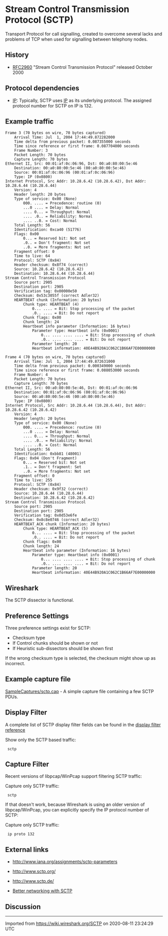 # Stream Control Transmission Protocol (SCTP)

Transport Protocol for call signalling, created to overcome several lacks and problems of TCP when used for signalling between telephony nodes.

## History

  - [RFC2960](http://www.ietf.org/rfc/rfc2960.txt) "Stream Control Transmission Protocol" released October 2000

## Protocol dependencies

  - [IP](/IP): Typically, SCTP uses [IP](/IP) as its underlying protocol. The assigned protocol number for SCTP on IP is 132.

## Example traffic

    Frame 3 (70 bytes on wire, 70 bytes captured)
        Arrival Time: Jul  1, 2004 17:44:49.872282000
        Time delta from previous packet: 0.087355000 seconds
        Time since reference or first frame: 0.087704000 seconds
        Frame Number: 3
        Packet Length: 70 bytes
        Capture Length: 70 bytes
    Ethernet II, Src: 00:01:af:0c:06:96, Dst: 00:a0:80:00:5e:46
        Destination: 00:a0:80:00:5e:46 (00:a0:80:00:5e:46)
        Source: 00:01:af:0c:06:96 (00:01:af:0c:06:96)
        Type: IP (0x0800)
    Internet Protocol, Src Addr: 10.28.6.42 (10.28.6.42), Dst Addr: 10.28.6.44 (10.28.6.44)
        Version: 4
        Header length: 20 bytes
        Type of service: 0x00 (None)
            000. .... = Precedence: routine (0)
            ...0 .... = Delay: Normal
            .... 0... = Throughput: Normal
            .... .0.. = Reliability: Normal
            .... ..0. = Cost: Normal
        Total Length: 56
        Identification: 0xca40 (51776)
        Flags: 0x00
            0... = Reserved bit: Not set
            .0.. = Don't fragment: Not set
            ..0. = More fragments: Not set
        Fragment offset: 0
        Time to live: 64
        Protocol: SCTP (0x84)
        Header checksum: 0x8f74 (correct)
        Source: 10.28.6.42 (10.28.6.42)
        Destination: 10.28.6.44 (10.28.6.44)
    Stream Control Transmission Protocol
        Source port: 2905
        Destination port: 2905
        Verification tag: 0x00000e50
        Checksum: 0x53c3055f (correct Adler32)
        HEARTBEAT chunk (Information: 20 bytes)
            Chunk type: HEARTBEAT (4)
                0... .... = Bit: Stop processing of the packet
                .0.. .... = Bit: Do not report
            Chunk flags: 0x00
            Chunk length: 24
            Heartbeat info parameter (Information: 16 bytes)
                Parameter type: Heartbeat info (0x0001)
                    0... .... .... .... = Bit: Stop processing of chunk
                    .0.. .... .... .... = Bit: Do not report
                Parameter length: 20
                Heartbeat information: 40E44B920A1C062C1B66AF7E00000000
    
    Frame 4 (70 bytes on wire, 70 bytes captured)
        Arrival Time: Jul  1, 2004 17:44:49.872631000
        Time delta from previous packet: 0.000349000 seconds
        Time since reference or first frame: 0.088053000 seconds
        Frame Number: 4
        Packet Length: 70 bytes
        Capture Length: 70 bytes
    Ethernet II, Src: 00:a0:80:00:5e:46, Dst: 00:01:af:0c:06:96
        Destination: 00:01:af:0c:06:96 (00:01:af:0c:06:96)
        Source: 00:a0:80:00:5e:46 (00:a0:80:00:5e:46)
        Type: IP (0x0800)
    Internet Protocol, Src Addr: 10.28.6.44 (10.28.6.44), Dst Addr: 10.28.6.42 (10.28.6.42)
        Version: 4
        Header length: 20 bytes
        Type of service: 0x00 (None)
            000. .... = Precedence: routine (0)
            ...0 .... = Delay: Normal
            .... 0... = Throughput: Normal
            .... .0.. = Reliability: Normal
            .... ..0. = Cost: Normal
        Total Length: 56
        Identification: 0xbb81 (48001)
        Flags: 0x04 (Don't Fragment)
            0... = Reserved bit: Not set
            .1.. = Don't fragment: Set
            ..0. = More fragments: Not set
        Fragment offset: 0
        Time to live: 255
        Protocol: SCTP (0x84)
        Header checksum: 0x9f32 (correct)
        Source: 10.28.6.44 (10.28.6.44)
        Destination: 10.28.6.42 (10.28.6.42)
    Stream Control Transmission Protocol
        Source port: 2905
        Destination port: 2905
        Verification tag: 0x0d53e6fe
        Checksum: 0x8c8e0746 (correct Adler32)
        HEARTBEAT_ACK chunk (Information: 20 bytes)
            Chunk type: HEARTBEAT_ACK (5)
                0... .... = Bit: Stop processing of the packet
                .0.. .... = Bit: Do not report
            Chunk flags: 0x00
            Chunk length: 24
            Heartbeat info parameter (Information: 16 bytes)
                Parameter type: Heartbeat info (0x0001)
                    0... .... .... .... = Bit: Stop processing of chunk
                    .0.. .... .... .... = Bit: Do not report
                Parameter length: 20
                Heartbeat information: 40E44B920A1C062C1B66AF7E00000000

## Wireshark

The SCTP dissector is functional.

## Preference Settings

Three preference settings exist for SCTP:

  - Checksum type
  - If Control chunks should be shown or not
  - If Heuristic sub-dissectors should be shown first

If the wrong checksum type is selected, the checksum might show up as incorrect.

## Example capture file

[SampleCaptures/sctp.cap](uploads/__moin_import__/attachments/SampleCaptures/sctp.cap) - A simple capture file containing a few SCTP PDUs.

## Display Filter

A complete list of SCTP display filter fields can be found in the [display filter reference](http://www.wireshark.org/docs/dfref/s/sctp.html)

Show only the SCTP based traffic:

``` 
 sctp 
```

## Capture Filter

Recent versions of libpcap/WinPcap support filtering SCTP traffic:

Capture only SCTP traffic:

``` 
 sctp 
```

If that doesn't work, because Wireshark is using an older version of libpcap/WinPcap, you can explicitly specify the IP protocol number of SCTP:

Capture only SCTP traffic:

``` 
 ip proto 132 
```

## External links

  - <http://www.iana.org/assignments/sctp-parameters>

  - <http://www.sctp.org/>

  - <http://www.sctp.de/>

  - [Better networking with SCTP](http://www-128.ibm.com/developerworks/linux/library/l-sctp/?ca=dgr-lnxw07SCTP)

## Discussion

---

Imported from https://wiki.wireshark.org/SCTP on 2020-08-11 23:24:29 UTC
